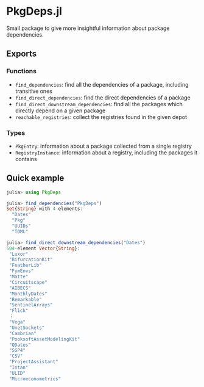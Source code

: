 # PkgDeps.jl

Small package to give more insightful information about package dependencies.


## Exports

### Functions

* `find_dependencies`: find all the dependencies of a package, including transitive ones
* `find_direct_dependencies`: find the direct dependencies of a package
* `find_direct_downstream_dependencies`: find all the packages which directly depend on a given package
* `reachable_registries`: collect the registries found in the given depot 

### Types

* `PkgEntry`: information about a package collected from a single registry
* `RegistryInstance`: information about a registry, including the packages it contains

## Quick example

```julia
julia> using PkgDeps

julia> find_dependencies("PkgDeps")
Set{String} with 4 elements:
  "Dates"
  "Pkg"
  "UUIDs"
  "TOML"

julia> find_direct_downstream_dependencies("Dates")
504-element Vector{String}:
 "Luxor"
 "BifurcationKit"
 "FeatherLib"
 "FymEnvs"
 "Matte"
 "Circuitscape"
 "AIBECS"
 "MonthlyDates"
 "Remarkable"
 "SentinelArrays"
 "Flick"
 ⋮
 "Vega"
 "UnetSockets"
 "Cambrian"
 "PooksoftAssetModelingKit"
 "QDates"
 "SGP4"
 "CSV"
 "ProjectAssistant"
 "Intan"
 "ULID"
 "Microeconometrics"
```
